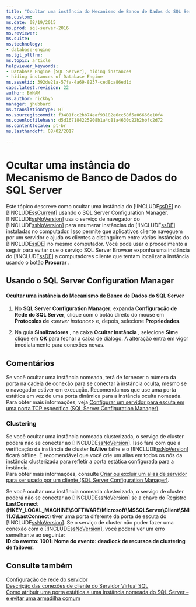 ```yaml
---
title: "Ocultar uma instância do Mecanismo de Banco de Dados do SQL Server | Microsoft Docs"
ms.custom: 
ms.date: 08/19/2015
ms.prod: sql-server-2016
ms.reviewer: 
ms.suite: 
ms.technology:
- database-engine
ms.tgt_pltfrm: 
ms.topic: article
helpviewer_keywords:
- Database Engine [SQL Server], hiding instances
- hiding instances of Database Engine
ms.assetid: 392de21a-57fa-4a69-8237-ced8ca86ed1d
caps.latest.revision: 22
author: BYHAM
ms.author: rickbyh
manager: jhubbard
ms.translationtype: HT
ms.sourcegitcommit: f3481fcc2bb74eaf93182e6cc58f5a06666e10f4
ms.openlocfilehash: d5d167184225908b1a4c81a4630c22b2bbfc2d72
ms.contentlocale: pt-br
ms.lasthandoff: 08/02/2017

---
```

# <a name="hide-an-instance-of-sql-server-database-engine"></a>Ocultar uma instância do Mecanismo de Banco de Dados do SQL Server
  Este tópico descreve como ocultar uma instância do [!INCLUDE[ssDE](../../includes/ssde-md.md)] no [!INCLUDE[ssCurrent](../../includes/sscurrent-md.md)] usando o SQL Server Configuration Manager. [!INCLUDE[ssNoVersion](../../includes/ssnoversion-md.md)] usa o serviço de navegador do [!INCLUDE[ssNoVersion](../../includes/ssnoversion-md.md)] para enumerar instâncias do [!INCLUDE[ssDE](../../includes/ssde-md.md)] instaladas no computador. Isso permite que aplicativos cliente naveguem por um servidor e ajuda os clientes a distinguirem entre várias instâncias do [!INCLUDE[ssDE](../../includes/ssde-md.md)] no mesmo computador. Você pode usar o procedimento a seguir para evitar que o serviço SQL Server Browser exponha uma instância do [!INCLUDE[ssDE](../../includes/ssde-md.md)] a computadores cliente que tentam localizar a instância usando o botão **Procurar** .  
  
##  <a name="SSMSProcedure"></a> Usando o SQL Server Configuration Manager  
  
#### <a name="to-hide-an-instance-of-the-sql-server-database-engine"></a>Ocultar uma instância do Mecanismo de Banco de Dados do SQL Server  
  
1.  No **SQL Server Configuration Manager**, expanda **Configuração de Rede do SQL Server**, clique com o botão direito do mouse em **Protocolos de** *\<server instance>* e, depois, selecione **Propriedades**.  
  
2.  Na guia **Sinalizadores** , na caixa **Ocultar Instância** , selecione **Sim**e clique em **OK** para fechar a caixa de diálogo. A alteração entra em vigor imediatamente para conexões novas.  
  
## <a name="remarks"></a>Comentários  
 Se você ocultar uma instância nomeada, terá de fornecer o número da porta na cadeia de conexão para se conectar à instância oculta, mesmo se o navegador estiver em execução. Recomendamos que use uma porta estática em vez de uma porta dinâmica para a instância oculta nomeada.  
  Para obter mais informações, veja [Configurar um servidor para escuta em uma porta TCP específica &#40;SQL Server Configuration Manager&#41;](../../database-engine/configure-windows/configure-a-server-to-listen-on-a-specific-tcp-port.md).  
  
### <a name="clustering"></a>Clustering  
 Se você ocultar uma instância nomeada clusterizada, o serviço de cluster poderá não se conectar ao [!INCLUDE[ssNoVersion](../../includes/ssnoversion-md.md)]. Isso fará com que a verificação da instância de cluster **IsAlive** falhe e o [!INCLUDE[ssNoVersion](../../includes/ssnoversion-md.md)] ficará offline. É recomendável que você crie um alias em todos os nós da instância clusterizada para refletir a porta estática configurada para a instância.  
 Para obter mais informações, consulte [Criar ou excluir um alias de servidor para ser usado por um cliente &#40;SQL Server Configuration Manager&#41;](../../database-engine/configure-windows/create-or-delete-a-server-alias-for-use-by-a-client.md).  
  
 Se você ocultar uma instância nomeada clusterizada, o serviço de cluster poderá não se conectar ao [!INCLUDE[ssNoVersion](../../includes/ssnoversion-md.md)] se a chave do Registro **LastConnect** (**HKEY_LOCAL_MACHINE\SOFTWARE\Microsoft\MSSQLServer\Client\SNI11.0\LastConnect**) tiver uma porta diferente da porta de escuta do [!INCLUDE[ssNoVersion](../../includes/ssnoversion-md.md)]. Se o serviço de cluster não puder fazer uma conexão com o [!INCLUDE[ssNoVersion](../../includes/ssnoversion-md.md)], você poderá ver um erro semelhante ao seguinte:  
**ID do evento: 1001: Nome do evento: deadlock de recursos de clustering de failover.**  
  
## <a name="see-also"></a>Consulte também  
 [Configuração de rede do servidor](../../database-engine/configure-windows/server-network-configuration.md)   
 [Descrição das conexões de cliente do Servidor Virtual SQL](https://support.microsoft.com/kb/273673)   
 [Como atribuir uma porta estática a uma instância nomeada do SQL Server – e evitar uma armadilha comum](http://blogs.msdn.com/b/arvindsh/archive/2012/09/08/how-to-assign-a-static-port-to-a-sql-server-named-instance-and-avoid-a-common-pitfall.aspx)  
  
  

